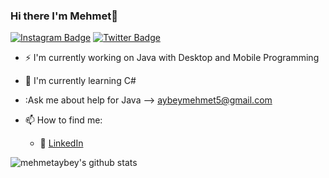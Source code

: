 ### Hi there I'm Mehmet👋



[![Instagram Badge](https://img.shields.io/badge/-Instagram-C13584?style=flat-quare&labelColor=C13584&logo=instagram&logoColor=white&link=link)](https://www.instagram.com/mehmetaybey/) 
[![Twitter Badge](https://img.shields.io/badge/-Twitter-757575?style=flat-quare&labelColor=757575&logo=Medium&logoColor=white&link=link)](https://twitter.com/aybeymehmett) 


- :zap: I'm currently working on Java with Desktop and Mobile Programming
- 🌱 I'm currently learning C# 
- :Ask me about help for Java --> aybeymehmet5@gmail.com
- 📫 How to find me: 
   
  - :office: [LinkedIn](https://www.linkedin.com/in/mehmet-aybey/)


![mehmetaybey's github stats](https://github-readme-stats.vercel.app/api?username=mehmetaybey&show_icons=true&theme=radical)


